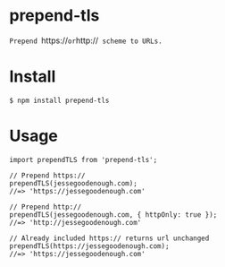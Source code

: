 # prepend-tls

`Prepend `https://`or`http://` scheme to URLs.`

# Install

`$ npm install prepend-tls`

# Usage

```
import prependTLS from 'prepend-tls';

// Prepend https://
prependTLS(jessegoodenough.com);
//=> 'https://jessegoodenough.com'

// Prepend http://
prependTLS(jessegoodenough.com, { httpOnly: true });
//=> 'http://jessegoodenough.com'

// Already included https:// returns url unchanged
prependTLS(https://jessegoodenough.com);
//=> 'https://jessegoodenough.com'

```
